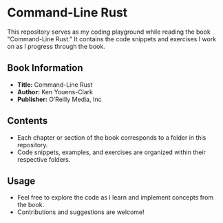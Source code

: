# Command-Line Rust

This repository serves as my coding playground while reading the book "Command-Line Rust." It contains the code snippets and exercises I work on as I progress through the book.

## Book Information

- **Title:** Command-Line Rust
- **Author:** Ken Youens-Clark
- **Publisher:**  O’Reilly Media, Inc

## Contents

- Each chapter or section of the book corresponds to a folder in this repository.
- Code snippets, examples, and exercises are organized within their respective folders.

## Usage

- Feel free to explore the code as I learn and implement concepts from the book.
- Contributions and suggestions are welcome!
